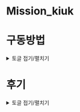 # Mission_kiuk

# 구동방법
<details>
  <summary> 토글 접기/펼치기</summary>
  <div markdown="1">
    <hr>
    localhost:8080/board/home -> 기본 페이지
    <hr>
      <ul>
        <li>게시판</li>
        <p>
          게시판
          기본페이지에는 각 게시판들이 존재하며 게시판을 클릭하면 선택한 게시판으로 이동한다.
          전체글 보기를 누르면 모든 글을 볼 수 있다.
        </p>
        <li>게시글 작성</li>
        <p>
          게시글작성
          Home에서의 게시글 작성을 할때에는 게시판이 defalt로 선택되어 있지 않다.
          특정 게시판에서 게시글을 작성시에는 게시판이 현재 작성하는 게시판의 값으로 기본 설정 된다.
          게시글의 내용은 아래의 규칙을 지켜야 한다
          제목 -> 3글자 이상
          내용 -> 5글자 이상
          비밀번호 -> 3글자 이상
        </p>
        <li>해시태그</li>
        <p>
          해시태그
          게시글 작성 시 # 를 붙이면 해시태그가 자동으로 생성된다
          ex) #멋쟁이 #사자 #코드 #백엔드 #프론트엔드 #자바 #Java #Back_End
          #뒤에 인식가능한 글자는 알파벳과 언더바 (_) 와 한글 (ㄱㄱ , ㄴㄴ 와 같은 자음 혹은 모음만 있는 한글은 불가 )이다.
          해시태그를 클릭 시, 동일한 해시태그가 있는 글을 보여준다.
        </p>
        <li>게시글</li>
        <p>
          특정 게시판을 선택해서 들어가면 게시판에 맞는 게시글을 볼 수있다.
          게시글을 누르면 게시글을 내용을 볼 수 있다.
        </p>
        <li>수정,삭제</li>
        <p>
          수정,삭제는 게시글 작성 시 입력했던 패스워드를 입력시 진행할 수 있다.
        </p>
        <li>검색</li>
        <p>
          검색은 제목, 내용을 선택해서 검색할 수 있다.
          특정 게시판에서 검색시에는 그 게시판의 글들만 검색이 되고,
          전체글 보기에서 검색하면 모든 글을 검색할 수 있다.
        </p>
      </ul>
  </div>
</details>

# 후기
<details>
  <summary>토글 접기/펼치기</summary>
    <div markdowm="1">
      처음에는 Controoler, Entity, Repository, Service 가 어떤식으로 만들고 활용하는지 잘 몰랐는데,
      계속 하다보니 점점 더 익숙해지는 것 같다.  
      MVC패턴이 어떤식으로 흘러가는지 이해가 되는 것 같다.  
      Jpa도 마찬가지로 서버에서 데이터를 어떻게 가져오고 보내야 할지 프로젝트를 진행하면서 점점 더 깨달아 가는 것 같다.
    </div>
    <br>
    <br>
    <div markdowm="1">
      힘들었던 부분은 Entity에서 관계를 설정하는 것인데, One to Many, Many to One, Many to Many 등 관계를 어떻게 설정하고,
      어떻게 Mapping을 해줘야 하는지 너무 어려웠다.  
      서칭을 하며 관계를 설정하는것에 성공하였지만, 아직 이해도가 높지 않아서 이 부분에 관하여 더욱 더 학습을 해야할 것 같다.  
      또한 특정 Contolloer에서 Servie를 @Autowired 를 쓰지 않으면 NullPointerException이 나타나는데, 이것에 대한 원인을 잘 모르겠다.  
    </div>
    <br>
    <br>
    <div markdowm="1">
      아쉬웠던 부분은 아무래도 프론트쪽이다.  
      view 페이지를 먼저 작업을 해두었으면 편했을 것 같지만, 코드를 작성하며 그때 그때 페이지를 만들고 코드를 수정하다보니  
      나중에 view페이지를 꾸미려 해도 어디서부터 손을 대야할지 가늠이 잡히지 않았다.  
      추 후 다시 프로젝트를 진행한다면 View페이지를 어느정도 꾸며놓고 진행해야 백엔드 작업의 가독성도 좋아지고 
    </div>
</details>



